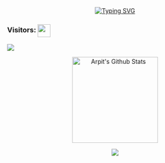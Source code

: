 <div id="about-me" align="center">
<a href="https://git.io/typing-svg"><img src="https://readme-typing-svg.demolab.com?font=Roboto+Condensed&weight=750&size=45&duration=5000&pause=3000&color=1890ff&center=true&vCenter=true&width=2550&height=400&lines=Hello!+Welcome!+Take+a+look+around,+see+what+I+am+buiding+and+let+me+know+if+you+want+to+work+together+on+something.+Happy+Building!" alt="Typing SVG" /></a>
</div>


### Visitors: <img align="center" height="30px" src="https://profile-counter.glitch.me/arpitjaswal/count.svg" />
<img align="center" src="https://github-readme-activity-graph.vercel.app/graph?username=arpitjaswal&bg_color=222222&color=ffffff&line=1890ff&point=ffffff&area=true&hide_border=false" />

<p align="center">
<!-- <img align="center" height="200px" src="https://github-readme-stats.vercel.app/api/top-langs/?username=mastercodercat&langs_count=8&theme=dark&layout=compact&hide=html,scss,makefile,ruby,css,less" /> -->
<img align="center" height="200px" src="https://github-readme-stats-git-masterrstaa-rickstaa.vercel.app/api?username=arpitjaswal&show_icons=true&count_private=true&include_all_commits=true&line_height=25&theme=dark" alt="Arpit's Github Stats" />
</p>
</p>
<div align="center" style="font-size: 25px;font-weight: 900;">
  <a href="https://github.com/starlitnightsky">
    <img src="https://github-readme-streak-stats.herokuapp.com?user=arpitjaswal&theme=dark" />
  </a>
</div>
</section>
